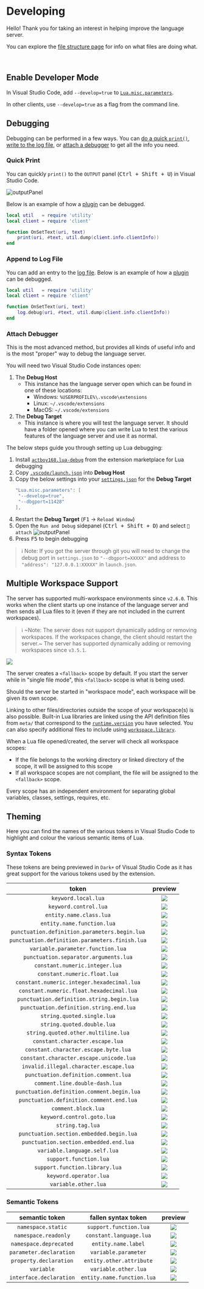 # Developing
Hello! Thank you for taking an interest in helping improve the language server.

You can explore the [file structure page](https://github.com/LuaLS/lua-language-server/wiki/File-Structure) for info on what files are doing what.

<br>

## Enable Developer Mode
In Visual Studio Code, add `--develop=true` to [`Lua.misc.parameters`](https://github.com/LuaLS/lua-language-server/wiki/Settings#miscparameters).

In other clients, use `--develop=true` as a flag from the command line.

## Debugging
Debugging can be performed in a few ways. You can [do a quick `print()`](#quick-print), [write to the log file](#append-to-log-file), or [attach a debugger](#attach-debugger) to get all the info you need.

### Quick Print
You can quickly `print()` to the `OUTPUT` panel (<kbd>Ctrl + Shift + U</kbd>) in Visual Studio Code.

![outputPanel](https://user-images.githubusercontent.com/61925890/181308229-52b7e9b7-2893-429b-bca2-8386670df6b0.png)

Below is an example of how a [plugin](https://github.com/LuaLS/lua-language-server/wiki/Plugins) can be debugged.

```lua
local util   = require 'utility'
local client = require 'client'

function OnSetText(uri, text)
    print(uri, #text, util.dump(client.info.clientInfo))
end
```

### Append to Log File
You can add an entry to the [log file](https://github.com/LuaLS/lua-language-server/wiki/FAQ#where-can-i-find-the-log-file). Below is an example of how a [plugin](https://github.com/LuaLS/lua-language-server/wiki/Plugins) can be debugged.

```lua
local util   = require 'utility'
local client = require 'client'

function OnSetText(uri, text)
    log.debug(uri, #text, util.dump(client.info.clientInfo))
end
```

### Attach Debugger
This is the most advanced method, but provides all kinds of useful info and is the most "proper" way to debug the language server.

You will need two Visual Studio Code instances open:
1. The **Debug Host**
    - This instance has the language server open which can be found in one of these locations:
      - Windows: `%USERPROFILE%\.vscode\extensions`
      - Linux: `~/.vscode/extensions`
      - MacOS: `~/.vscode/extensions`
2. The **Debug Target**
    - This instance is where you will test the language server. It should have a folder opened where you can write Lua to test the various features of the language server and use it as normal.

The below steps guide you through setting up Lua debugging:

1. Install [`actboy168.lua-debug`](https://marketplace.visualstudio.com/items?itemName=actboy168.lua-debug) from the extension marketplace for Lua debugging
2. Copy [`.vscode/launch.json`](https://github.com/LuaLS/lua-language-server/blob/master/.vscode/launch.json) into **Debug Host**
3. Copy the below settings into your [`settings.json`](https://code.visualstudio.com/docs/getstarted/settings#_settingsjson) for the **Debug Target**
   ```lua
   "Lua.misc.parameters": [
    "--develop=true",
    "--dbgport=11428"
   ],
   ```
4. Restart the **Debug Target** (<kbd>F1</kbd> -> `Reload Window`)
5. Open the `Run and Debug` sidepanel (<kbd>Ctrl + Shift + D</kbd>) and select `🍄 attach`
   ![outputPanel](https://user-images.githubusercontent.com/61925890/181308530-264e8c8e-3847-4ae4-a4f0-2446c41fbfc8.png)
6. Press <kbd>F5</kbd> to begin debugging

> ℹ️ Note: If you got the server through git you will need to change the debug port in `settings.json` to `"--dbgport=XXXXX"` and address to `"address": "127.0.0.1:XXXXX"` in `launch.json`.


## Multiple Workspace Support
The server has supported multi-workspace environments since `v2.6.0`. This works when the client starts up one instance of the language server and then sends all Lua files to it (even if they are not included in the current workspaces).

> ℹ️ ~Note: The server does not support dynamically adding or removing workspaces. If the workspaces change, the client should restart the server.~ The server has supported dynamically adding or removing workspaces since `v3.5.1`.

![](https://github.com/LuaLS/vscode-lua/raw/master/images/wiki-workspace.png)

The server creates a `<fallback>` scope by default. If you start the server while in "single file mode", this `<fallback>` scope is what is being used.

Should the server be started in "workspace mode", each workspace will be given its own scope.

Linking to other files/directories outside the scope of your workspace(s) is also possible. Built-in Lua libraries are linked using the API definition files from `meta/` that correspond to the [`runtime.version`](https://github.com/LuaLS/lua-language-server/wiki/Settings#runtimeversion) you have selected. You can also specify additional files to include using [`workspace.library`](https://github.com/LuaLS/lua-language-server/wiki/Settings#workspacelibrary).

When a Lua file opened/created, the server will check all workspace scopes:

- If the file belongs to the working directory or linked directory of the scope, it will be assigned to this scope
- If all workspace scopes are not compliant, the file will be assigned to the `<fallback>` scope.

Every scope has an independent environment for separating global variables, classes, settings, requires, etc.


## Theming
Here you can find the names of the various tokens in Visual Studio Code to highlight and colour the various semantic items of Lua.

### Syntax Tokens
These tokens are being previewed in `Dark+` of Visual Studio Code as it has great support for the various tokens used by the extension.

|                     token                      |                                                            preview                                                             |
| :--------------------------------------------: | :----------------------------------------------------------------------------------------------------------------------------: |
|              `keyword.local.lua`               |              ![](https://github.com/LuaLS/vscode-lua/blob/master/images/tokens/keyword.local.lua.jpg?raw=true)               |
|             `keyword.control.lua`              |             ![](https://github.com/LuaLS/vscode-lua/blob/master/images/tokens/keyword.control.lua.jpg?raw=true)              |
|            `entity.name.class.lua`             |            ![](https://github.com/LuaLS/vscode-lua/blob/master/images/tokens/entity.name.class.lua.jpg?raw=true)             |
|           `entity.name.function.lua`           |           ![](https://github.com/LuaLS/vscode-lua/blob/master/images/tokens/entity.name.function.lua.jpg?raw=true)           |
| `punctuation.definition.parameters.begin.lua`  | ![](https://github.com/LuaLS/vscode-lua/blob/master/images/tokens/punctuation.definition.parameters.begin.lua.jpg?raw=true)  |
| `punctuation.definition.parameters.finish.lua` | ![](https://github.com/LuaLS/vscode-lua/blob/master/images/tokens/punctuation.definition.parameters.finish.lua.jpg?raw=true) |
|       `variable.parameter.function.lua`        |       ![](https://github.com/LuaLS/vscode-lua/blob/master/images/tokens/variable.parameter.function.lua.jpg?raw=true)        |
|     `punctuation.separator.arguments.lua`      |     ![](https://github.com/LuaLS/vscode-lua/blob/master/images/tokens/punctuation.separator.arguments.lua.jpg?raw=true)      |
|         `constant.numeric.integer.lua`         |         ![](https://github.com/LuaLS/vscode-lua/blob/master/images/tokens/constant.numeric.integer.lua.jpg?raw=true)         |
|          `constant.numeric.float.lua`          |          ![](https://github.com/LuaLS/vscode-lua/blob/master/images/tokens/constant.numeric.float.lua.jpg?raw=true)          |
|   `constant.numeric.integer.hexadecimal.lua`   |   ![](https://github.com/LuaLS/vscode-lua/blob/master/images/tokens/constant.numeric.integer.hexadecimal.lua.jpg?raw=true)   |
|    `constant.numeric.float.hexadecimal.lua`    |    ![](https://github.com/LuaLS/vscode-lua/blob/master/images/tokens/constant.numeric.float.hexadecimal.lua.jpg?raw=true)    |
|   `punctuation.definition.string.begin.lua`    |   ![](https://github.com/LuaLS/vscode-lua/blob/master/images/tokens/punctuation.definition.string.begin.lua.jpg?raw=true)    |
|    `punctuation.definition.string.end.lua`     |    ![](https://github.com/LuaLS/vscode-lua/blob/master/images/tokens/punctuation.definition.string.end.lua.jpg?raw=true)     |
|           `string.quoted.single.lua`           |           ![](https://github.com/LuaLS/vscode-lua/blob/master/images/tokens/string.quoted.single.lua.jpg?raw=true)           |
|           `string.quoted.double.lua`           |           ![](https://github.com/LuaLS/vscode-lua/blob/master/images/tokens/string.quoted.double.lua.jpg?raw=true)           |
|      `string.quoted.other.multiline.lua`       |      ![](https://github.com/LuaLS/vscode-lua/blob/master/images/tokens/string.quoted.other.multiline.lua.jpg?raw=true)       |
|        `constant.character.escape.lua`         |        ![](https://github.com/LuaLS/vscode-lua/blob/master/images/tokens/constant.character.escape.lua.jpg?raw=true)         |
|      `constant.character.escape.byte.lua`      |      ![](https://github.com/LuaLS/vscode-lua/blob/master/images/tokens/constant.character.escape.byte.lua.jpg?raw=true)      |
|    `constant.character.escape.unicode.lua`     |    ![](https://github.com/LuaLS/vscode-lua/blob/master/images/tokens/constant.character.escape.unicode.lua.jpg?raw=true)     |
|     `invalid.illegal.character.escape.lua`     |     ![](https://github.com/LuaLS/vscode-lua/blob/master/images/tokens/invalid.illegal.character.escape.lua.jpg?raw=true)     |
|      `punctuation.definition.comment.lua`      |      ![](https://github.com/LuaLS/vscode-lua/blob/master/images/tokens/punctuation.definition.comment.lua.jpg?raw=true)      |
|         `comment.line.double-dash.lua`         |         ![](https://github.com/LuaLS/vscode-lua/blob/master/images/tokens/comment.line.double-dash.lua.jpg?raw=true)         |
|   `punctuation.definition.comment.begin.lua`   |   ![](https://github.com/LuaLS/vscode-lua/blob/master/images/tokens/punctuation.definition.comment.begin.lua.jpg?raw=true)   |
|    `punctuation.definition.comment.end.lua`    |    ![](https://github.com/LuaLS/vscode-lua/blob/master/images/tokens/punctuation.definition.comment.end.lua.jpg?raw=true)    |
|              `comment.block.lua`               |              ![](https://github.com/LuaLS/vscode-lua/blob/master/images/tokens/comment.block.lua.jpg?raw=true)               |
|           `keyword.control.goto.lua`           |           ![](https://github.com/LuaLS/vscode-lua/blob/master/images/tokens/keyword.control.goto.lua.jpg?raw=true)           |
|                `string.tag.lua`                |                ![](https://github.com/LuaLS/vscode-lua/blob/master/images/tokens/string.tag.lua.jpg?raw=true)                |
|    `punctuation.section.embedded.begin.lua`    |    ![](https://github.com/LuaLS/vscode-lua/blob/master/images/tokens/punctuation.section.embedded.begin.lua.jpg?raw=true)    |
|     `punctuation.section.embedded.end.lua`     |     ![](https://github.com/LuaLS/vscode-lua/blob/master/images/tokens/punctuation.section.embedded.end.lua.jpg?raw=true)     |
|          `variable.language.self.lua`          |          ![](https://github.com/LuaLS/vscode-lua/blob/master/images/tokens/variable.language.self.lua.jpg?raw=true)          |
|             `support.function.lua`             |             ![](https://github.com/LuaLS/vscode-lua/blob/master/images/tokens/support.function.lua.jpg?raw=true)             |
|         `support.function.library.lua`         |         ![](https://github.com/LuaLS/vscode-lua/blob/master/images/tokens/support.function.library.lua.jpg?raw=true)         |
|             `keyword.operator.lua`             |             ![](https://github.com/LuaLS/vscode-lua/blob/master/images/tokens/keyword.operator.lua.jpg?raw=true)             |
|              `variable.other.lua`              |              ![](https://github.com/LuaLS/vscode-lua/blob/master/images/tokens/variable.other.lua.jpg?raw=true)              |

### Semantic Tokens

|     semantic token      |    fallen syntax token     |                                                 preview                                                 |
| :---------------------: | :------------------------: | :-----------------------------------------------------------------------------------------------------: |
|   `namespace.static`    |   `support.function.lua`   |   ![](https://github.com/LuaLS/vscode-lua/blob/master/images/tokens/namespace.static.jpg?raw=true)    |
|  `namespace.readonly`   |  `constant.language.lua`   |  ![](https://github.com/LuaLS/vscode-lua/blob/master/images/tokens/namespace.readonly.jpg?raw=true)   |
| `namespace.deprecated`  |    `entity.name.label`     | ![](https://github.com/LuaLS/vscode-lua/blob/master/images/tokens/namespace.deprecated.jpg?raw=true)  |
| `parameter.declaration` |    `variable.parameter`    | ![](https://github.com/LuaLS/vscode-lua/blob/master/images/tokens/parameter.declaration.jpg?raw=true) |
| `property.declaration`  |  `entity.other.attribute`  | ![](https://github.com/LuaLS/vscode-lua/blob/master/images/tokens/property.declaration.jpg?raw=true)  |
|       `variable`        |    `variable.other.lua`    |       ![](https://github.com/LuaLS/vscode-lua/blob/master/images/tokens/variable.jpg?raw=true)        |
| `interface.declaration` | `entity.name.function.lua` | ![](https://github.com/LuaLS/vscode-lua/blob/master/images/tokens/interface.declaration.jpg?raw=true) |
